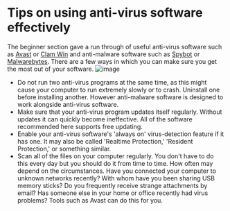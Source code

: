 [Title]: # (Conseils sur l’utilisation efficace des logiciels antivirus)
[Order]: # (0)

# Tips on using anti-virus software effectively

The beginner section gave a run through of useful anti-virus software such as [Avast](https://www.avast.com) or [Clam Win](http://www.clamwin.com/) and anti-malware software such as [Spybot](https://www.safer-networking.org/) or [Malwarebytes](https://www.malwarebytes.org/). There are a few ways in which you can make sure you get the most out of your software.
![image](malware_adv1.png)

*   Do not run two anti-virus programs at the same time, as this might cause your computer to run extremely slowly or to crash. Uninstall one before installing another. However anti-malware software is designed to work alongside anti-virus software.
*   Make sure that your anti-virus program updates itself regularly. Without updates it can quickly become ineffective. All of the software recommended here supports free updating.
*   Enable your anti-virus software's 'always on' virus-detection feature if it has one. It may also be called 'Realtime Protection,' 'Resident Protection,' or something similar.
*   Scan all of the files on your computer regularly. You don't have to do this every day but you should do it from time to time. How often may depend on the circumstances. Have you connected your computer to unknown networks recently? With whom have you been sharing USB memory sticks? Do you frequently receive strange attachments by email? Has someone else in your home or office recently had virus problems? Tools such as Avast can do this for you.